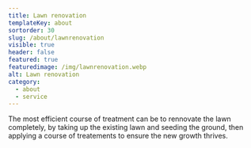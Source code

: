 ```yaml
---
title: Lawn renovation
templateKey: about
sortorder: 30
slug: /about/lawnrenovation
visible: true
header: false
featured: true
featuredimage: /img/lawnrenovation.webp
alt: Lawn renovation
category:
  - about
  - service
---
```

The most efficient course of treatment can be to rennovate the lawn completely, by taking up the existing lawn and seeding the ground, then applying a course of treatements to ensure the new growth thrives. 
